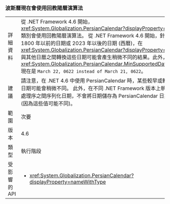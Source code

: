 ### <a name="persian-calendar-now-uses-the-hijri-solar-algorithm"></a>波斯曆現在會使用回教陽曆演算法

|   |   |
|---|---|
|詳細資料|從 .NET Framework 4.6 開始，<xref:System.Globalization.PersianCalendar?displayProperty=name> 類別會使用回教陽曆演算法。 從 .NET Framework 4.6 開始，針對 1800 年以前的日期或 2023 年以後的日期 (西曆)，在 <xref:System.Globalization.PersianCalendar?displayProperty=name> 與其他日曆之間轉換這些日期可能會產生稍微不同的結果。此外，<xref:System.Globalization.PersianCalendar.MinSupportedDateTime> 現在是 <code>March 22, 0622 instead of March 21, 0622</code>。|
|建議|請注意，在 .NET 4.6 中使用 PersianCalendar 時，某些較早或較晚的日期可能會稍微不同。 此外，在不同 .NET Framework 版本上執行的處理序之間序列化日期，不會將日期儲存為 PersianCalendar 日期字串 (因為這些值可能不同)。|
|範圍|次要|
|版本|4.6|
|類型|執行階段|
|受影響的 API|<ul><li><xref:System.Globalization.PersianCalendar?displayProperty=nameWithType></li></ul>|

